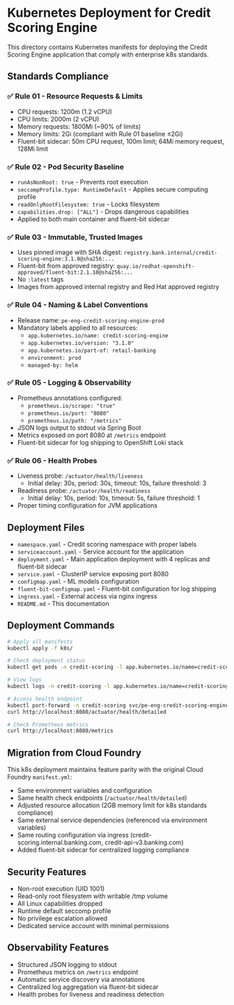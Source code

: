 # Kubernetes Deployment for Credit Scoring Engine

This directory contains Kubernetes manifests for deploying the Credit Scoring Engine application that comply with enterprise k8s standards.

## Standards Compliance

### ✅ Rule 01 - Resource Requests & Limits
- CPU requests: 1200m (1.2 vCPU)
- CPU limits: 2000m (2 vCPU) 
- Memory requests: 1800Mi (~90% of limits)
- Memory limits: 2Gi (compliant with Rule 01 baseline ≤2Gi)
- Fluent-bit sidecar: 50m CPU request, 100m limit; 64Mi memory request, 128Mi limit

### ✅ Rule 02 - Pod Security Baseline
- `runAsNonRoot: true` - Prevents root execution
- `seccompProfile.type: RuntimeDefault` - Applies secure computing profile
- `readOnlyRootFilesystem: true` - Locks filesystem
- `capabilities.drop: ["ALL"]` - Drops dangerous capabilities
- Applied to both main container and fluent-bit sidecar

### ✅ Rule 03 - Immutable, Trusted Images
- Uses pinned image with SHA digest: `registry.bank.internal/credit-scoring-engine:3.1.0@sha256:...`
- Fluent-bit from approved registry: `quay.io/redhat-openshift-approved/fluent-bit:2.1.10@sha256:...`
- No `:latest` tags
- Images from approved internal registry and Red Hat approved registry

### ✅ Rule 04 - Naming & Label Conventions
- Release name: `pe-eng-credit-scoring-engine-prod`
- Mandatory labels applied to all resources:
  - `app.kubernetes.io/name: credit-scoring-engine`
  - `app.kubernetes.io/version: "3.1.0"`
  - `app.kubernetes.io/part-of: retail-banking`
  - `environment: prod`
  - `managed-by: helm`

### ✅ Rule 05 - Logging & Observability
- Prometheus annotations configured:
  - `prometheus.io/scrape: "true"`
  - `prometheus.io/port: "8080"`
  - `prometheus.io/path: "/metrics"`
- JSON logs output to stdout via Spring Boot
- Metrics exposed on port 8080 at `/metrics` endpoint
- Fluent-bit sidecar for log shipping to OpenShift Loki stack

### ✅ Rule 06 - Health Probes
- Liveness probe: `/actuator/health/liveness`
  - Initial delay: 30s, period: 30s, timeout: 10s, failure threshold: 3
- Readiness probe: `/actuator/health/readiness`
  - Initial delay: 10s, period: 10s, timeout: 5s, failure threshold: 1
- Proper timing configuration for JVM applications

## Deployment Files

- `namespace.yaml` - Credit scoring namespace with proper labels
- `serviceaccount.yaml` - Service account for the application
- `deployment.yaml` - Main application deployment with 4 replicas and fluent-bit sidecar
- `service.yaml` - ClusterIP service exposing port 8080
- `configmap.yaml` - ML models configuration
- `fluent-bit-configmap.yaml` - Fluent-bit configuration for log shipping
- `ingress.yaml` - External access via nginx ingress
- `README.md` - This documentation

## Deployment Commands

```bash
# Apply all manifests
kubectl apply -f k8s/

# Check deployment status
kubectl get pods -n credit-scoring -l app.kubernetes.io/name=credit-scoring-engine

# View logs
kubectl logs -n credit-scoring -l app.kubernetes.io/name=credit-scoring-engine

# Access health endpoint
kubectl port-forward -n credit-scoring svc/pe-eng-credit-scoring-engine-prod 8080:8080
curl http://localhost:8080/actuator/health/detailed

# Check Prometheus metrics
curl http://localhost:8080/metrics
```

## Migration from Cloud Foundry

This k8s deployment maintains feature parity with the original Cloud Foundry `manifest.yml`:
- Same environment variables and configuration
- Same health check endpoints (`/actuator/health/detailed`)
- Adjusted resource allocation (2GB memory limit for k8s standards compliance)
- Same external service dependencies (referenced via environment variables)
- Same routing configuration via ingress (credit-scoring.internal.banking.com, credit-api-v3.banking.com)
- Added fluent-bit sidecar for centralized logging compliance

## Security Features

- Non-root execution (UID 1001)
- Read-only root filesystem with writable /tmp volume
- All Linux capabilities dropped
- Runtime default seccomp profile
- No privilege escalation allowed
- Dedicated service account with minimal permissions

## Observability Features

- Structured JSON logging to stdout
- Prometheus metrics on `/metrics` endpoint
- Automatic service discovery via annotations
- Centralized log aggregation via fluent-bit sidecar
- Health probes for liveness and readiness detection
